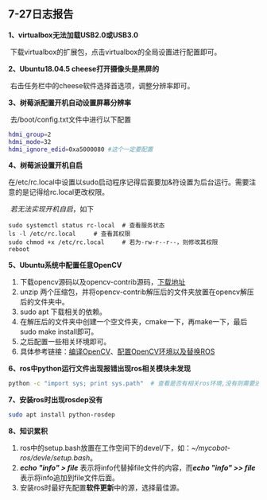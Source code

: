 ## 7-27日志报告

**1、virtualbox无法加载USB2.0或USB3.0**

​	下载virtualbox的扩展包，点击virtualbox的全局设置进行配置即可。

**2、Ubuntu18.04.5 cheese打开摄像头是黑屏的**

​	右击任务栏中的cheese软件选择首选项，调整分辨率即可。

**3、树莓派配置开机自动设置屏幕分辨率**

​	去/boot/config.txt文件中进行以下配置

```bash
hdmi_group=2
hdmi_mode=32
hdmi_ignore_edid=0xa5000080 #这个一定要配置
```

**4、树莓派设置开机自启**

​	在/etc/rc.local中设置以sudo启动程序记得后面要加&符设置为后台运行。需要注意的是记得给rc.local更改权限。

​	*若无法实现开机自启*，如下

```
sudo systemctl status rc-local	# 查看服务状态
ls -l /etc/rc.local		# 查看其权限
sudo chmod +x /etc/rc.local		# 若为-rw-r--r--，则修改其权限
reboot
```

**5、Ubuntu系统中配置任意OpenCV**

1. 下载opencv源码以及opencv-contrib源码，[下载地址](https://github.com/opencv)
2. unzip 两个压缩包，并将opencv-contrib解压后的文件夹放置在opencv解压后的文件夹中。
3. sudo apt 下载相关的依赖。
4. 在解压后的文件夹中创建一个空文件夹，cmake一下，再make一下，最后sudo make install即可。
5. 之后配置一些相关环境即可。
6. 具体参考链接：[编译OpenCV](https://www.cnblogs.com/fx-blog/p/8213704.html)、[配置OpenCV环境以及替换ROS](https://blog.csdn.net/weixin_44381217/article/details/115978663)

**6、ros中python运行文件出现报错出现ros相关模块未发现**

```bash
python -c "import sys; print sys.path"	# 查看是否有相关ros环境,没有则需要进行配置
```

**7、安装ros时出现rosdep没有**

```bash
sudo apt install python-rosdep
```

**8、知识累积**

1. ros中的setup.bash放置在工作空间下的devel/下，如：*~/mycobot-ros/devle/setup.bash*。
2. ***echo "info" > file*** 表示将info代替掉file文件的内容，而***echo "info" >> file*** 表示将info追加到file文件后面。
3. 安装ros时最好先配置**软件更新**中的源，选择最佳源。

